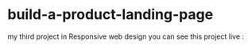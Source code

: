 # build-a-product-landing-page
my third project in Responsive web design
you can see this project live : 
